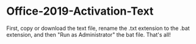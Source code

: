 # Office-2019-Activation-Text

First, copy or download the text file, rename the .txt extension to the .bat extension, and then "Run as Administrator" the bat file. That's all!
